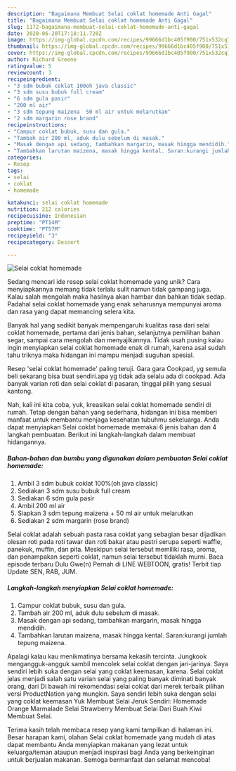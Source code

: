 ```yaml
---
description: "Bagaimana Membuat Selai coklat homemade Anti Gagal"
title: "Bagaimana Membuat Selai coklat homemade Anti Gagal"
slug: 1172-bagaimana-membuat-selai-coklat-homemade-anti-gagal
date: 2020-06-20T17:18:11.720Z
image: https://img-global.cpcdn.com/recipes/99666d1bc405f900/751x532cq70/selai-coklat-homemade-foto-resep-utama.jpg
thumbnail: https://img-global.cpcdn.com/recipes/99666d1bc405f900/751x532cq70/selai-coklat-homemade-foto-resep-utama.jpg
cover: https://img-global.cpcdn.com/recipes/99666d1bc405f900/751x532cq70/selai-coklat-homemade-foto-resep-utama.jpg
author: Richard Greene
ratingvalue: 5
reviewcount: 3
recipeingredient:
- "3 sdm bubuk coklat 100oh java classic"
- "3 sdm susu bubuk full cream"
- "6 sdm gula pasir"
- "200 ml air"
- "3 sdm tepung maizena  50 ml air untuk melarutkan"
- "2 sdm margarin rose brand"
recipeinstructions:
- "Campur coklat bubuk, susu dan gula."
- "Tambah air 200 ml, aduk dulu sebelum di masak."
- "Masak dengan api sedang, tambahkan margarin, masak hingga mendidih."
- "Tambahkan larutan maizena, masak hingga kental. Saran:kurangi jumlah tepung maizena."
categories:
- Resep
tags:
- selai
- coklat
- homemade

katakunci: selai coklat homemade 
nutrition: 212 calories
recipecuisine: Indonesian
preptime: "PT14M"
cooktime: "PT57M"
recipeyield: "3"
recipecategory: Dessert

---
```



![Selai coklat homemade](https://img-global.cpcdn.com/recipes/99666d1bc405f900/751x532cq70/selai-coklat-homemade-foto-resep-utama.jpg)

Sedang mencari ide resep selai coklat homemade yang unik? Cara menyiapkannya memang tidak terlalu sulit namun tidak gampang juga. Kalau salah mengolah maka hasilnya akan hambar dan bahkan tidak sedap. Padahal selai coklat homemade yang enak seharusnya mempunyai aroma dan rasa yang dapat memancing selera kita.

Banyak hal yang sedikit banyak mempengaruhi kualitas rasa dari selai coklat homemade, pertama dari jenis bahan, selanjutnya pemilihan bahan segar, sampai cara mengolah dan menyajikannya. Tidak usah pusing kalau ingin menyiapkan selai coklat homemade enak di rumah, karena asal sudah tahu triknya maka hidangan ini mampu menjadi suguhan spesial.

Resep &#39;selai coklat homemade&#39; paling teruji. Gara gara Cookpad, yg semula beli sekarang bisa buat sendiri.apa yg tidak ada selalu ada di cookpad. Ada banyak varian roti dan selai coklat di pasaran, tinggal pilih yang sesuai kantong.


Nah, kali ini kita coba, yuk, kreasikan selai coklat homemade sendiri di rumah. Tetap dengan bahan yang sederhana, hidangan ini bisa memberi manfaat untuk membantu menjaga kesehatan tubuhmu sekeluarga. Anda dapat menyiapkan Selai coklat homemade memakai 6 jenis bahan dan 4 langkah pembuatan. Berikut ini langkah-langkah dalam membuat hidangannya.

<!--inarticleads1-->

##### Bahan-bahan dan bumbu yang digunakan dalam pembuatan Selai coklat homemade:

1. Ambil 3 sdm bubuk coklat 100%(oh java classic)
1. Sediakan 3 sdm susu bubuk full cream
1. Sediakan 6 sdm gula pasir
1. Ambil 200 ml air
1. Siapkan 3 sdm tepung maizena + 50 ml air untuk melarutkan
1. Sediakan 2 sdm margarin (rose brand)


Selai coklat adalah sebuah pasta rasa coklat yang sebagian besar dijadikan olesan roti pada roti tawar dan roti bakar atau pastri serupa seperti waffle, panekuk, muffin, dan pita. Meskipun selai tersebut memiliki rasa, aroma, dan penampakan seperti coklat, namun selai tersebut tidaklah murni. Baca episode terbaru Dulu Gwe(n) Pernah di LINE WEBTOON, gratis! Terbit tiap Update SEN, RAB, JUM. 

<!--inarticleads2-->

##### Langkah-langkah menyiapkan Selai coklat homemade:

1. Campur coklat bubuk, susu dan gula.
1. Tambah air 200 ml, aduk dulu sebelum di masak.
1. Masak dengan api sedang, tambahkan margarin, masak hingga mendidih.
1. Tambahkan larutan maizena, masak hingga kental. Saran:kurangi jumlah tepung maizena.


Apalagi kalau kau menikmatinya bersama kekasih tercinta. Jungkook mengangguk-angguk sambil mencolek selai coklat dengan jari-jarinya. Saya sendiri lebih suka dengan selai yang coklat keemasan, karena. Selai coklat jelas menjadi salah satu varian selai yang paling banyak diminati banyak orang, dari Di bawah ini rekomendasi selai coklat dari merek terbaik pilihan versi ProductNation yang mungkin. Saya sendiri lebih suka dengan selai yang coklat keemasan Yuk Membuat Selai Jeruk Sendiri: Homemade Orange Marmalade Selai Strawberry Membuat Selai Dari Buah Kiwi Membuat Selai. 

Terima kasih telah membaca resep yang kami tampilkan di halaman ini. Besar harapan kami, olahan Selai coklat homemade yang mudah di atas dapat membantu Anda menyiapkan makanan yang lezat untuk keluarga/teman ataupun menjadi inspirasi bagi Anda yang berkeinginan untuk berjualan makanan. Semoga bermanfaat dan selamat mencoba!
